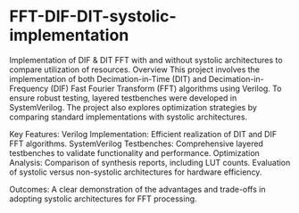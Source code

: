 # FFT-DIF-DIT-systolic-implementation
Implementation of DIF &amp; DIT FFT with and without systolic architectures to compare utilization of resources.
Overview
This project involves the implementation of both Decimation-in-Time (DIT) and Decimation-in-Frequency (DIF) Fast Fourier Transform (FFT) algorithms using Verilog. To ensure robust testing, layered testbenches were developed in SystemVerilog. The project also explores optimization strategies by comparing standard implementations with systolic architectures.

Key Features:
Verilog Implementation: Efficient realization of DIT and DIF FFT algorithms.
SystemVerilog Testbenches: Comprehensive layered testbenches to validate functionality and performance.
Optimization Analysis:
Comparison of synthesis reports, including LUT counts.
Evaluation of systolic versus non-systolic architectures for hardware efficiency.

Outcomes:
A clear demonstration of the advantages and trade-offs in adopting systolic architectures for FFT processing.
